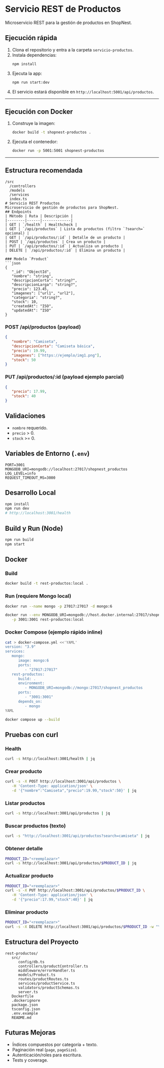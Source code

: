 
# Servicio REST de Productos

Microservicio REST para la gestión de productos en ShopNest.

## Ejecución rápida

1. Clona el repositorio y entra a la carpeta `servicio-productos`.
2. Instala dependencias:
   ```bash
   npm install
   ```
3. Ejecuta la app:
   ```bash
   npm run start:dev
   ```
4. El servicio estará disponible en `http://localhost:5001/api/productos`.

---

## Ejecución con Docker

1. Construye la imagen:
   ```bash
   docker build -t shopnest-productos .
2. Ejecuta el contenedor:
   ```bash
   docker run -p 5001:5001 shopnest-productos
   ```

---

## Estructura recomendada
```
/src
  /controllers
  /models
  /services
  index.ts
﻿# Servicio REST Productos
Microservicio de gestión de productos para ShopNest.
## Endpoints
| Método | Ruta | Descripción |
|--------|------|-------------|
| GET | `/health` | Healthcheck |
| GET | `/api/productos` | Lista de productos (filtro `?search=` opcional) |
| GET | `/api/productos/:id` | Detalle de un producto |
| POST | `/api/productos` | Crea un producto |
| PUT | `/api/productos/:id` | Actualiza un producto |
| DELETE | `/api/productos/:id` | Elimina un producto |

### Modelo `Product`
```json
{
   "_id": "ObjectId",
   "nombre": "string",
   "descripcionCorta": "string?",
   "descripcionLarga": "string?",
   "precio": 123.45,
   "imagenes": ["url1", "url2"],
   "categoria": "string?",
   "stock": 10,
   "createdAt": "ISO",
   "updatedAt": "ISO"
}
```

### POST /api/productos (payload)
```json
{
   "nombre": "Camiseta",
   "descripcionCorta": "Camiseta básica",
   "precio": 19.99,
   "imagenes": ["https://ejemplo/img1.png"],
   "stock": 50
}
```

### PUT /api/productos/:id (payload ejemplo parcial)
```json
{
   "precio": 17.99,
   "stock": 40
}
```

## Validaciones
- `nombre` requerido.
- `precio` > 0.
- `stock` >= 0.

## Variables de Entorno (`.env`)
```
PORT=3001
MONGODB_URI=mongodb://localhost:27017/shopnest_productos
LOG_LEVEL=info
REQUEST_TIMEOUT_MS=3000
```

## Desarrollo Local
```bash
npm install
npm run dev
# http://localhost:3001/health
```

## Build y Run (Node)
```bash
npm run build
npm start
```

## Docker
### Build
```bash
docker build -t rest-productos:local .
```
### Run (requiere Mongo local)
```bash
docker run --name mongo -p 27017:27017 -d mongo:6

docker run --env MONGODB_URI=mongodb://host.docker.internal:27017/shopnest_productos \
   -p 3001:3001 rest-productos:local
```

### Docker Compose (ejemplo rápido inline)
```bash
cat > docker-compose.yml <<'YAML'
version: "3.9"
services:
   mongo:
      image: mongo:6
      ports:
         - "27017:27017"
   rest-productos:
      build: .
      environment:
         - MONGODB_URI=mongodb://mongo:27017/shopnest_productos
      ports:
         - "3001:3001"
      depends_on:
         - mongo
YAML

docker compose up --build
```

## Pruebas con curl
### Health
```bash
curl -s http://localhost:3001/health | jq
```

### Crear producto
```bash
curl -s -X POST http://localhost:3001/api/productos \
   -H 'Content-Type: application/json' \
   -d '{"nombre":"Camiseta","precio":19.99,"stock":50}' | jq
```

### Listar productos
```bash
curl -s http://localhost:3001/api/productos | jq
```

### Buscar productos (texto)
```bash
curl -s "http://localhost:3001/api/productos?search=camiseta" | jq
```

### Obtener detalle
```bash
PRODUCT_ID="<reemplazar>"
curl -s http://localhost:3001/api/productos/$PRODUCT_ID | jq
```

### Actualizar producto
```bash
PRODUCT_ID="<reemplazar>"
curl -s -X PUT http://localhost:3001/api/productos/$PRODUCT_ID \
   -H 'Content-Type: application/json' \
   -d '{"precio":17.99,"stock":40}' | jq
```

### Eliminar producto
```bash
PRODUCT_ID="<reemplazar>"
curl -s -X DELETE http://localhost:3001/api/productos/$PRODUCT_ID -w "\nStatus:%{http_code}\n"
```

## Estructura del Proyecto
```
rest-productos/
   src/
      config/db.ts
      controllers/productController.ts
      middleware/errorHandler.ts
      models/Product.ts
      routes/productRoutes.ts
      services/productService.ts
      validators/productSchemas.ts
      server.ts
   Dockerfile
   .dockerignore
   package.json
   tsconfig.json
   .env.example
   README.md
```

## Futuras Mejoras
- Índices compuestos por categoría + texto.
- Paginación real (`page`, `pageSize`).
- Autenticación/roles para escritura.
- Tests y coverage.
